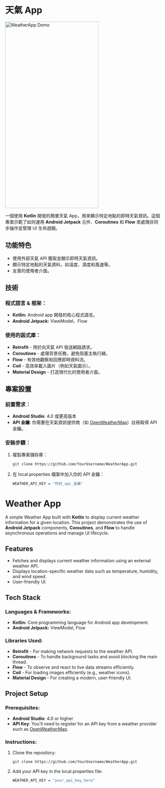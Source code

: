 # 天氣 App


<img src="WeatherApp.gif" alt="WeatherApp Demo" width="300" height="600"/>

一個使用 **Kotlin** 開發的簡單天氣 App，用來顯示特定地點的即時天氣資訊。這個專案示範了如何運用 **Android Jetpack** 元件、**Coroutines** 和 **Flow** 來處理非同步操作並管理 UI 生命週期。

## 功能特色

- 使用外部天氣 API 獲取並顯示即時天氣資訊。
- 顯示特定地點的天氣資料，如溫度、濕度和風速等。
- 友善的使用者介面。

## 技術

### **程式語言 & 框架：**
- **Kotlin:** Android app 開發的核心程式語言。
- **Android Jetpack:** ViewModel、Flow

### **使用的函式庫：**
- **Retrofit** - 用於向天氣 API 發送網路請求。
- **Coroutines** - 處理背景任務，避免阻塞主執行緒。
- **Flow** - 有效地觀察和回應即時資料流。
- **Coil** - 高效率載入圖片（例如天氣圖示）。
- **Material Design** - 打造現代化的使用者介面。

## 專案設置

### 前置需求：
- **Android Studio**: 4.0 或更高版本
- **API 金鑰**: 你需要在天氣資訊提供商（如 [OpenWeatherMap](https://openweathermap.org/api)）註冊取得 API 金鑰。

### 安裝步驟：

1. 複製專案儲存庫：
   ```bash
   git clone https://github.com/YourUsername/WeatherApp.git
   ```

2. 在 local.properties 檔案中加入你的 API 金鑰：
   ```bash
   WEATHER_API_KEY = "你的_api_金鑰"
   ```


# Weather App

A simple Weather App built with **Kotlin** to display current weather information for a given location. This project demonstrates the use of **Android Jetpack** components, **Coroutines**, and **Flow** to handle asynchronous operations and manage UI lifecycle.

## Features
- Fetches and displays current weather information using an external weather API.
- Displays location-specific weather data such as temperature, humidity, and wind speed.
- User-friendly UI.

## Tech Stack

### **Languages & Frameworks:**
- **Kotlin:** Core programming language for Android app development.
- **Android Jetpack:** ViewModel, Flow
  
### **Libraries Used:**
- **Retrofit** - For making network requests to the weather API.
- **Coroutines** - To handle background tasks and avoid blocking the main thread.
- **Flow** - To observe and react to live data streams efficiently.
- **Coil** - For loading images efficiently (e.g., weather icons).
- **Material Design** - For creating a modern, user-friendly UI.
  
## Project Setup

### Prerequisites:
- **Android Studio**: 4.0 or higher
- **API Key**: You'll need to register for an API key from a weather provider such as [OpenWeatherMap](https://openweathermap.org/api).
  
### Instructions:
1. Clone the repository:
   ```bash
   git clone https://github.com/YourUsername/WeatherApp.git

2. Add your API key in the local.properties file:
   ```bash
   WEATHER_API_KEY = "your_api_key_here"
